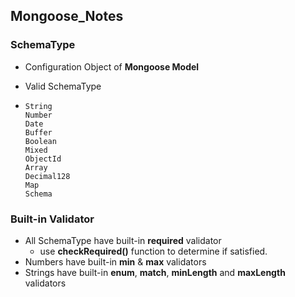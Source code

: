 ## Mongoose_Notes



### SchemaType

* Configuration Object of **Mongoose Model**

* Valid SchemaType

* ```
  String
  Number
  Date
  Buffer
  Boolean
  Mixed
  ObjectId
  Array
  Decimal128
  Map
  Schema
  ```

### Built-in Validator

* All SchemaType have built-in **required** validator
  * use **checkRequired()**  function to determine if satisfied.
* Numbers have built-in **min** & **max** validators
* Strings have built-in **enum**, **match**, **minLength** and **maxLength** validators


